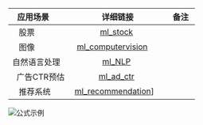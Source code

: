




|  应用场景        |     详细链接   |   备注  |
| ------------- |:-------------:| -----:|
|    股票       |  [ml_stock](https://github.com/Jarlonyan/mlapplication/blob/master/ml_stock.md)  |  
|    图像       |  [ml_computervision](https://github.com/Jarlonyan/mlapplication/blob/master/ml_computervision.md)      |   
|  自然语言处理  |  [ml_NLP](https://github.com/Jarlonyan/mlapplication/blob/master/ml_NLP.md)   |  
|   广告CTR预估  | [ml_ad_ctr](https://github.com/Jarlonyan/mlapplication/blob/master/ml_ad_ctr.md)   |  
|    推荐系统    |  [ml_recommendation](https://github.com/Jarlonyan/mlapplication/blob/master/ml_recommendation.md)]     |  

![公式示例](http://latex.codecogs.com/png.latex?3\cdot{x}+5\times{y})


